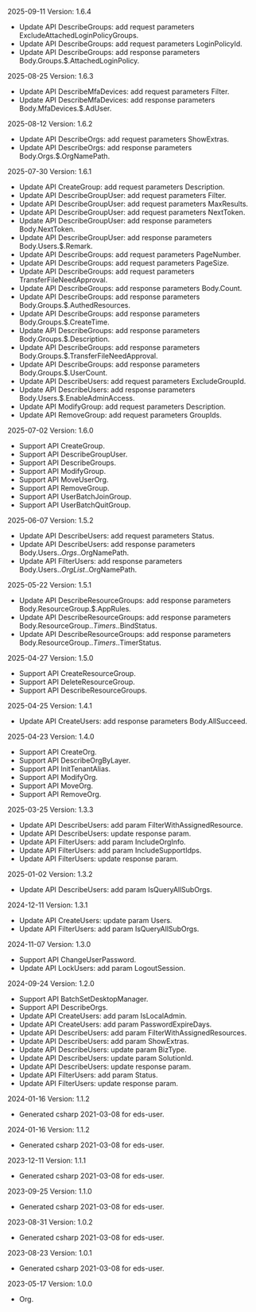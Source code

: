 2025-09-11 Version: 1.6.4
- Update API DescribeGroups: add request parameters ExcludeAttachedLoginPolicyGroups.
- Update API DescribeGroups: add request parameters LoginPolicyId.
- Update API DescribeGroups: add response parameters Body.Groups.$.AttachedLoginPolicy.


2025-08-25 Version: 1.6.3
- Update API DescribeMfaDevices: add request parameters Filter.
- Update API DescribeMfaDevices: add response parameters Body.MfaDevices.$.AdUser.


2025-08-12 Version: 1.6.2
- Update API DescribeOrgs: add request parameters ShowExtras.
- Update API DescribeOrgs: add response parameters Body.Orgs.$.OrgNamePath.


2025-07-30 Version: 1.6.1
- Update API CreateGroup: add request parameters Description.
- Update API DescribeGroupUser: add request parameters Filter.
- Update API DescribeGroupUser: add request parameters MaxResults.
- Update API DescribeGroupUser: add request parameters NextToken.
- Update API DescribeGroupUser: add response parameters Body.NextToken.
- Update API DescribeGroupUser: add response parameters Body.Users.$.Remark.
- Update API DescribeGroups: add request parameters PageNumber.
- Update API DescribeGroups: add request parameters PageSize.
- Update API DescribeGroups: add request parameters TransferFileNeedApproval.
- Update API DescribeGroups: add response parameters Body.Count.
- Update API DescribeGroups: add response parameters Body.Groups.$.AuthedResources.
- Update API DescribeGroups: add response parameters Body.Groups.$.CreateTime.
- Update API DescribeGroups: add response parameters Body.Groups.$.Description.
- Update API DescribeGroups: add response parameters Body.Groups.$.TransferFileNeedApproval.
- Update API DescribeGroups: add response parameters Body.Groups.$.UserCount.
- Update API DescribeUsers: add request parameters ExcludeGroupId.
- Update API DescribeUsers: add response parameters Body.Users.$.EnableAdminAccess.
- Update API ModifyGroup: add request parameters Description.
- Update API RemoveGroup: add request parameters GroupIds.


2025-07-02 Version: 1.6.0
- Support API CreateGroup.
- Support API DescribeGroupUser.
- Support API DescribeGroups.
- Support API ModifyGroup.
- Support API MoveUserOrg.
- Support API RemoveGroup.
- Support API UserBatchJoinGroup.
- Support API UserBatchQuitGroup.


2025-06-07 Version: 1.5.2
- Update API DescribeUsers: add request parameters Status.
- Update API DescribeUsers: add response parameters Body.Users.$.Orgs.$.OrgNamePath.
- Update API FilterUsers: add response parameters Body.Users.$.OrgList.$.OrgNamePath.


2025-05-22 Version: 1.5.1
- Update API DescribeResourceGroups: add response parameters Body.ResourceGroup.$.AppRules.
- Update API DescribeResourceGroups: add response parameters Body.ResourceGroup.$.Timers.$.BindStatus.
- Update API DescribeResourceGroups: add response parameters Body.ResourceGroup.$.Timers.$.TimerStatus.


2025-04-27 Version: 1.5.0
- Support API CreateResourceGroup.
- Support API DeleteResourceGroup.
- Support API DescribeResourceGroups.


2025-04-25 Version: 1.4.1
- Update API CreateUsers: add response parameters Body.AllSucceed.


2025-04-23 Version: 1.4.0
- Support API CreateOrg.
- Support API DescribeOrgByLayer.
- Support API InitTenantAlias.
- Support API ModifyOrg.
- Support API MoveOrg.
- Support API RemoveOrg.


2025-03-25 Version: 1.3.3
- Update API DescribeUsers: add param FilterWithAssignedResource.
- Update API DescribeUsers: update response param.
- Update API FilterUsers: add param IncludeOrgInfo.
- Update API FilterUsers: add param IncludeSupportIdps.
- Update API FilterUsers: update response param.


2025-01-02 Version: 1.3.2
- Update API DescribeUsers: add param IsQueryAllSubOrgs.


2024-12-11 Version: 1.3.1
- Update API CreateUsers: update param Users.
- Update API FilterUsers: add param IsQueryAllSubOrgs.


2024-11-07 Version: 1.3.0
- Support API ChangeUserPassword.
- Update API LockUsers: add param LogoutSession.


2024-09-24 Version: 1.2.0
- Support API BatchSetDesktopManager.
- Support API DescribeOrgs.
- Update API CreateUsers: add param IsLocalAdmin.
- Update API CreateUsers: add param PasswordExpireDays.
- Update API DescribeUsers: add param FilterWithAssignedResources.
- Update API DescribeUsers: add param ShowExtras.
- Update API DescribeUsers: update param BizType.
- Update API DescribeUsers: update param SolutionId.
- Update API DescribeUsers: update response param.
- Update API FilterUsers: add param Status.
- Update API FilterUsers: update response param.


2024-01-16 Version: 1.1.2
- Generated csharp 2021-03-08 for eds-user.

2024-01-16 Version: 1.1.2
- Generated csharp 2021-03-08 for eds-user.

2023-12-11 Version: 1.1.1
- Generated csharp 2021-03-08 for eds-user.

2023-09-25 Version: 1.1.0
- Generated csharp 2021-03-08 for eds-user.

2023-08-31 Version: 1.0.2
- Generated csharp 2021-03-08 for eds-user.

2023-08-23 Version: 1.0.1
- Generated csharp 2021-03-08 for eds-user.

2023-05-17 Version: 1.0.0
- Org.

